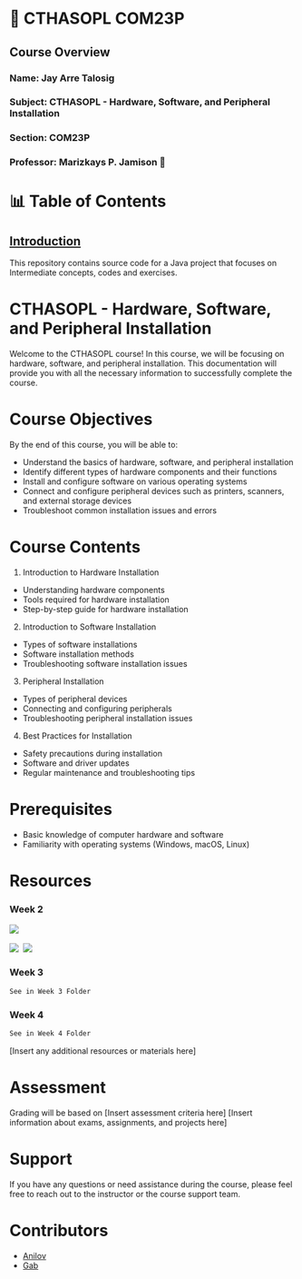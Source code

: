 # 💫 CTHASOPL COM23P
## Course Overview
### Name: Jay Arre Talosig  
### Subject: CTHASOPL - Hardware, Software, and Peripheral Installation
### Section: COM23P   
### Professor: Marizkays P. Jamison 👋       

# 📊 Table of Contents

## [Introduction](#introduction)
This repository contains source code for a Java project that focuses on Intermediate concepts, codes and exercises.

# CTHASOPL - Hardware, Software, and Peripheral Installation

Welcome to the CTHASOPL course! In this course, we will be focusing on hardware, software, and peripheral installation. This documentation will provide you with all the necessary information to successfully complete the course.

# Course Objectives
By the end of this course, you will be able to:

* Understand the basics of hardware, software, and peripheral installation
* Identify different types of hardware components and their functions
* Install and configure software on various operating systems
* Connect and configure peripheral devices such as printers, scanners, and external storage devices
* Troubleshoot common installation issues and errors

# Course Contents
1. Introduction to Hardware Installation
* Understanding hardware components
* Tools required for hardware installation
* Step-by-step guide for hardware installation

2. Introduction to Software Installation
* Types of software installations
* Software installation methods
* Troubleshooting software installation issues

3. Peripheral Installation
* Types of peripheral devices
* Connecting and configuring peripherals
* Troubleshooting peripheral installation issues

4. Best Practices for Installation
* Safety precautions during installation
* Software and driver updates
* Regular maintenance and troubleshooting tips

# Prerequisites
* Basic knowledge of computer hardware and software
* Familiarity with operating systems (Windows, macOS, Linux)

# Resources

### Week 2

<img src="images/10.jpg"> 

<img src="images/11.jpg"> 
<img src="images/2.jpg">

### Week 3
```bash
See in Week 3 Folder
```

### Week 4
```bash
See in Week 4 Folder
```


[Insert any additional resources or materials here]

# Assessment
Grading will be based on [Insert assessment criteria here]
[Insert information about exams, assignments, and projects here]


# Support
If you have any questions or need assistance during the course, please feel free to reach out to the instructor or the course support team.

# Contributors
* [Anilov](https://github.com/tiquioani)
* [Gab](https://github.com/IYB-Mata) 


